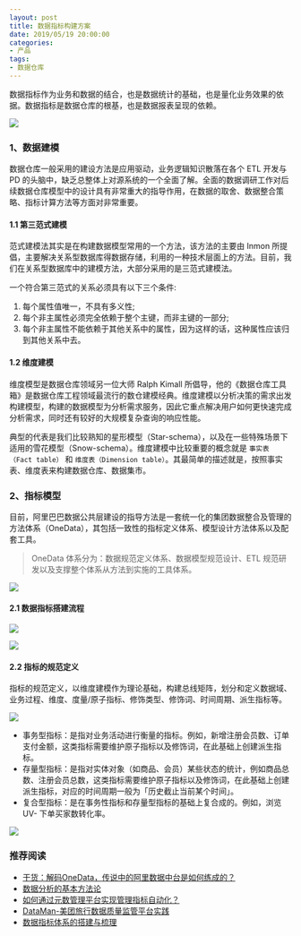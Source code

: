 ```yaml
---
layout: post
title: 数据指标构建方案
date: 2019/05/19 20:00:00
categories:
- 产品
tags:
- 数据仓库
---
```


数据指标作为业务和数据的结合，也是数据统计的基础，也是量化业务效果的依据。数据指标是数据仓库的根基，也是数据报表呈现的依赖。

![](http://pics.naaln.com/blog/2019-05-19-122831.jpg-basicBlog)

### 1、数据建模

数据仓库一般采用的建设方法是应用驱动，业务逻辑知识散落在各个 ETL 开发与 PD 的头脑中，缺乏总整体上对源系统的一个全面了解。全面的数据调研工作对后续数据仓库模型中的设计具有非常重大的指导作用，在数据的取舍、数据整合策略、指标计算方法等方面对非常重要。

#### 1.1 第三范式建模

范式建模法其实是在构建数据模型常用的一个方法，该方法的主要由 Inmon 所提倡，主要解决关系型数据库得数据存储，利用的一种技术层面上的方法。目前，我们在关系型数据库中的建模方法，大部分采用的是三范式建模法。

一个符合第三范式的关系必须具有以下三个条件:

1. 每个属性值唯一，不具有多义性;
2. 每个非主属性必须完全依赖于整个主键，而非主键的一部分;
3. 每个非主属性不能依赖于其他关系中的属性，因为这样的话，这种属性应该归到其他关系中去。

#### 1.2 维度建模

维度模型是数据仓库领域另一位大师 Ralph Kimall 所倡导，他的《数据仓库工具箱》是数据仓库工程领域最流行的数仓建模经典。维度建模以分析决策的需求出发构建模型，构建的数据模型为分析需求服务，因此它重点解决用户如何更快速完成分析需求，同时还有较好的大规模复杂查询的响应性能。

典型的代表是我们比较熟知的星形模型（Star-schema），以及在一些特殊场景下适用的雪花模型（Snow-schema）。维度建模中比较重要的概念就是 `事实表（Fact table）` 和 `维度表（Dimension table）`。其最简单的描述就是，按照事实表、维度表来构建数据仓库、数据集市。

### 2、指标模型

目前，阿里巴巴数据公共层建设的指导方法是一套统一化的集团数据整合及管理的方法体系（OneData），其包括一致性的指标定义体系、模型设计方法体系以及配套工具。

> OneData 体系分为：数据规范定义体系、数据模型规范设计、ETL 规范研发以及支撑整个体系从方法到实施的工具体系。

![](http://pics.naaln.com/blog/2019-05-19-122831.png-basicBlog)

#### 2.1 数据指标搭建流程

![](http://pics.naaln.com/blog/2019-05-19-122833.jpg-basicBlog)

![](http://pics.naaln.com/blog/2019-05-19-122834.jpg-basicBlog)

#### 2.2 指标的规范定义

指标的规范定义，以维度建模作为理论基础，构建总线矩阵，划分和定义数据域、业务过程、维度、度量/原子指标、修饰类型、修饰词、时间周期、派生指标等。

![](http://pics.naaln.com/blog/2019-05-19-122835.jpg-basicBlog)

- 事务型指标：是指对业务活动进行衡量的指标。例如，新增注册会员数、订单支付金额，这类指标需要维护原子指标以及修饰词，在此基础上创建派生指标。
- 存量型指标：是指对实体对象（如商品、会员）某些状态的统计，例如商品总数、注册会员总数，这类指标需要维护原子指标以及修饰词，在此基础上创建派生指标，对应的时间周期一般为「历史截止当前某个时间」。
- 复合型指标：是在事务性指标和存量型指标的基础上复合成的。例如，浏览 UV- 下单买家数转化率。

![](http://pics.naaln.com/blog/2019-05-19-122836.jpg-basicBlog)

### 推荐阅读

- [干货：解码OneData，传说中的阿里数据中台是如何练成的？](https://yq.aliyun.com/articles/44991)
- [数据分析的基本方法论](https://zhuanlan.zhihu.com/p/32077903)
- [如何通过元数管理平台实现管理指标自动化？](http://www.gzhshoulu.wang/article/718759)
- [DataMan-美团旅行数据质量监管平台实践](https://tech.meituan.com/2018/03/21/mtdp-dataman.html)
- [数据指标体系的搭建与梳理](https://zhuanlan.zhihu.com/p/34481868)
